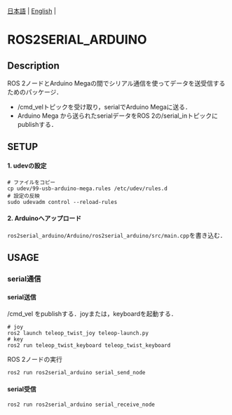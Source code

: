 [日本語](README.md) | [English](README.en.md) | 

# ROS2SERIAL_ARDUINO
## Description
ROS 2ノードとArduino Megaの間でシリアル通信を使ってデータを送受信するためのパッケージ．

- /cmd_velトピックを受け取り，serialでArduino Megaに送る．
- Arduino Mega から送られたserialデータをROS 2の/serial_inトピックにpublishする．

## SETUP
#### 1. udevの設定
```
# ファイルをコピー
cp udev/99-usb-arduino-mega.rules /etc/udev/rules.d
# 設定の反映
sudo udevadm control --reload-rules
```

#### 2. Arduinoへアップロード
`ros2serial_arduino/Arduino/ros2serial_arduino/src/main.cpp`を書き込む．

## USAGE
### serial通信

#### serial送信
/cmd_vel をpublishする．joyまたは，keyboardを起動する．
```
# joy
ros2 launch teleop_twist_joy teleop-launch.py
# key
ros2 run teleop_twist_keyboard teleop_twist_keyboard
```
ROS 2ノードの実行
```
ros2 run ros2serial_arduino serial_send_node
```

#### serial受信
```
ros2 run ros2serial_arduino serial_receive_node
```